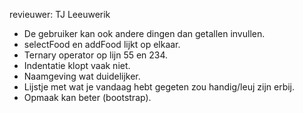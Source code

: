 revieuwer: TJ Leeuwerik

- De gebruiker kan ook andere dingen dan getallen invullen.
- selectFood en addFood lijkt op elkaar.
- Ternary operator op lijn 55 en 234.
- Indentatie klopt vaak niet.
- Naamgeving wat duidelijker.
- Lijstje met wat je vandaag hebt gegeten zou handig/leuj zijn erbij.
- Opmaak kan beter (bootstrap).
